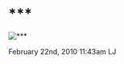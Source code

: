 # \*\*\*

![\*\*\*](http://pics.livejournal.com/dj_move_rider/pic/000bt45d)

<span id="timestamp"> February 22nd, 2010 11:43am </span> <span
class="tag">LJ</span>
